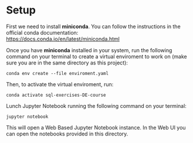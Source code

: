 # Setup

First we need to install **miniconda**. You can follow the instructions in the official conda documentation: https://docs.conda.io/en/latest/miniconda.html

Once you have **miniconda** installed in your system, run the following command on your terminal to create a virtual enviroment to work on (make sure you are in the same directory as this project):

````
conda env create --file enviroment.yaml
````

Then, to activate the virtual enviroment, run:

````
conda activate sql-exercises-DE-course
````

Lunch Jupyter Notebook running the following command on your terminal:

````
jupyter notebook
````

This will open a Web Based Jupyter Notebook instance. In the Web UI you can open the notebooks provided in this directory.